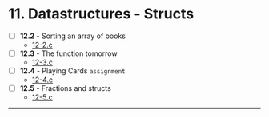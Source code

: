 # 11. Datastructures - Structs
- [ ] **12.2** - Sorting an array of books 
    - [12-2.c](./12-2.c)
- [ ] **12.3** - The function tomorrow
    - [12-3.c](./12-3.c)
- [ ] **12.4** - Playing Cards `assignment`
    - [12-4.c](../assignments/12-4.c)
- [ ] **12.5** - Fractions and structs
    - [12-5.c](./12-5.c)
---